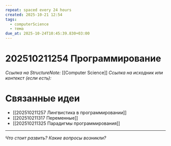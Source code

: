 ```yaml
---
repeat: spaced every 24 hours
created: 2025-10-21 12:54
tags:
  - computerScience
  - тема
due_at: 2025-10-24T10:45:39.830+03:00
---
```

# 202510211254 Программирование

*Ссылка на StructureNote:* [[Computer Science]]
*Ссылка на исходник или контекст (если есть):*

# Связанные идеи

- [[202510211257 Лингвистика в программировании]]
- [[202510211317 Переменные]]
- [[202510211325 Парадигмы программирования]]

---

*Что стоит развить? Какие вопросы возникли?*
